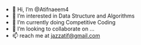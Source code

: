 - 👋 Hi, I’m @Atifnaeem4
- 👀 I’m interested in Data Structure and Algorithms
- 🌱 I’m currently doing Competitive Coding
- 💞️ I’m looking to collaborate on ...
- 📫 reach me at jazzatif@gmail.com

<!---
Atifnaeem4/Atifnaeem4 is a ✨ special ✨ repository because its `README.md` (this file) appears on your GitHub profile.
You can click the Preview link to take a look at your changes.
--->
